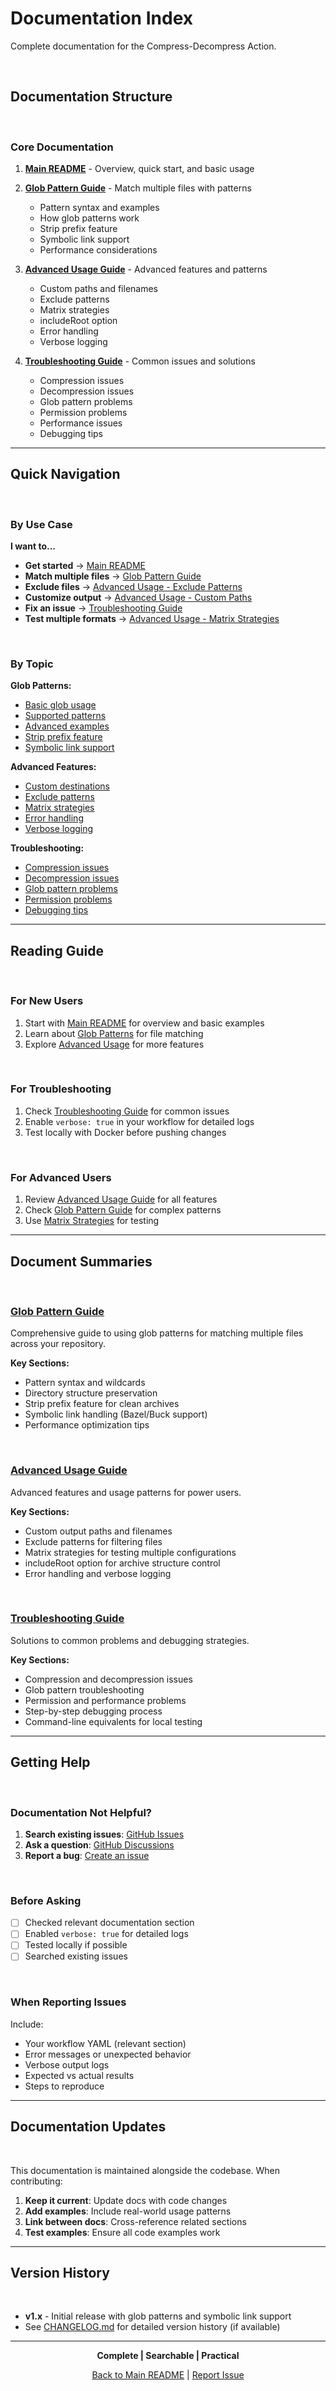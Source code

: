 # Documentation Index

Complete documentation for the Compress-Decompress Action.

<br/>

## Documentation Structure

<br/>

### Core Documentation

1. **[Main README](../README.md)** - Overview, quick start, and basic usage

2. **[Glob Pattern Guide](GLOB_PATTERNS.md)** - Match multiple files with patterns
   - Pattern syntax and examples
   - How glob patterns work
   - Strip prefix feature
   - Symbolic link support
   - Performance considerations

3. **[Advanced Usage Guide](ADVANCED_USAGE.md)** - Advanced features and patterns
   - Custom paths and filenames
   - Exclude patterns
   - Matrix strategies
   - includeRoot option
   - Error handling
   - Verbose logging

4. **[Troubleshooting Guide](TROUBLESHOOTING.md)** - Common issues and solutions
   - Compression issues
   - Decompression issues
   - Glob pattern problems
   - Permission problems
   - Performance issues
   - Debugging tips

---

## Quick Navigation

<br/>

### By Use Case

**I want to...**

- **Get started** → [Main README](../README.md)
- **Match multiple files** → [Glob Pattern Guide](GLOB_PATTERNS.md)
- **Exclude files** → [Advanced Usage - Exclude Patterns](ADVANCED_USAGE.md#using-exclude-patterns)
- **Customize output** → [Advanced Usage - Custom Paths](ADVANCED_USAGE.md#custom-paths-and-filenames)
- **Fix an issue** → [Troubleshooting Guide](TROUBLESHOOTING.md)
- **Test multiple formats** → [Advanced Usage - Matrix Strategies](ADVANCED_USAGE.md#matrix-strategies)

<br/>

### By Topic

**Glob Patterns:**
- [Basic glob usage](GLOB_PATTERNS.md#basic-usage)
- [Supported patterns](GLOB_PATTERNS.md#supported-patterns)
- [Advanced examples](GLOB_PATTERNS.md#advanced-examples)
- [Strip prefix feature](GLOB_PATTERNS.md#strip-prefix-feature)
- [Symbolic link support](GLOB_PATTERNS.md#symbolic-link-support)

**Advanced Features:**
- [Custom destinations](ADVANCED_USAGE.md#custom-paths-and-filenames)
- [Exclude patterns](ADVANCED_USAGE.md#using-exclude-patterns)
- [Matrix strategies](ADVANCED_USAGE.md#matrix-strategies)
- [Error handling](ADVANCED_USAGE.md#error-handling)
- [Verbose logging](ADVANCED_USAGE.md#verbose-logging)

**Troubleshooting:**
- [Compression issues](TROUBLESHOOTING.md#compression-issues)
- [Decompression issues](TROUBLESHOOTING.md#decompression-issues)
- [Glob pattern problems](TROUBLESHOOTING.md#glob-pattern-problems)
- [Permission problems](TROUBLESHOOTING.md#permission-problems)
- [Debugging tips](TROUBLESHOOTING.md#debugging-tips)

---

## Reading Guide

<br/>

### For New Users

1. Start with [Main README](../README.md) for overview and basic examples
2. Learn about [Glob Patterns](GLOB_PATTERNS.md) for file matching
3. Explore [Advanced Usage](ADVANCED_USAGE.md) for more features

<br/>

### For Troubleshooting

1. Check [Troubleshooting Guide](TROUBLESHOOTING.md) for common issues
2. Enable `verbose: true` in your workflow for detailed logs
3. Test locally with Docker before pushing changes

<br/>

### For Advanced Users

1. Review [Advanced Usage Guide](ADVANCED_USAGE.md) for all features
2. Check [Glob Pattern Guide](GLOB_PATTERNS.md) for complex patterns
3. Use [Matrix Strategies](ADVANCED_USAGE.md#matrix-strategies) for testing

---

## Document Summaries

<br/>

### [Glob Pattern Guide](GLOB_PATTERNS.md)

Comprehensive guide to using glob patterns for matching multiple files across your repository.

**Key Sections:**
- Pattern syntax and wildcards
- Directory structure preservation
- Strip prefix feature for clean archives
- Symbolic link handling (Bazel/Buck support)
- Performance optimization tips

<br/>

### [Advanced Usage Guide](ADVANCED_USAGE.md)

Advanced features and usage patterns for power users.

**Key Sections:**
- Custom output paths and filenames
- Exclude patterns for filtering files
- Matrix strategies for testing multiple configurations
- includeRoot option for archive structure control
- Error handling and verbose logging

<br/>

### [Troubleshooting Guide](TROUBLESHOOTING.md)

Solutions to common problems and debugging strategies.

**Key Sections:**
- Compression and decompression issues
- Glob pattern troubleshooting
- Permission and performance problems
- Step-by-step debugging process
- Command-line equivalents for local testing

---

## Getting Help

<br/>

### Documentation Not Helpful?

1. **Search existing issues**: [GitHub Issues](https://github.com/somaz94/compress-decompress/issues)
2. **Ask a question**: [GitHub Discussions](https://github.com/somaz94/compress-decompress/discussions)
3. **Report a bug**: [Create an issue](https://github.com/somaz94/compress-decompress/issues/new)

<br/>

### Before Asking

- [ ] Checked relevant documentation section
- [ ] Enabled `verbose: true` for detailed logs
- [ ] Tested locally if possible
- [ ] Searched existing issues

<br/>

### When Reporting Issues

Include:
- Your workflow YAML (relevant section)
- Error messages or unexpected behavior
- Verbose output logs
- Expected vs actual results
- Steps to reproduce

---

## Documentation Updates

<br/>

This documentation is maintained alongside the codebase. When contributing:

1. **Keep it current**: Update docs with code changes
2. **Add examples**: Include real-world usage patterns
3. **Link between docs**: Cross-reference related sections
4. **Test examples**: Ensure all code examples work

---

## Version History

<br/>

- **v1.x** - Initial release with glob patterns and symbolic link support
- See [CHANGELOG.md](../CHANGELOG.md) for detailed version history (if available)

---

<div align="center">

**Complete | Searchable | Practical**

[Back to Main README](../README.md) | [Report Issue](https://github.com/somaz94/compress-decompress/issues)

</div>
